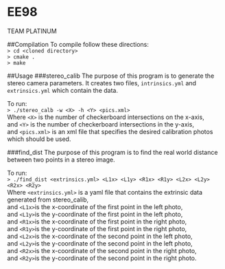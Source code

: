 # EE98
TEAM PLATINUM

##Compilation
To compile follow these directions:  
`> cd <cloned directory>`  
`> cmake .`  
`> make`

##Usage
###stereo_calib
The purpose of this program is to generate the stereo camera parameters. It
creates two files, `intrinsics.yml` and `extrinsics.yml` which contain the
data.

To run:  
`> ./stereo_calb -w <X> -h <Y> <pics.xml>`  
Where `<X>` is the number of checkerboard intersections on the x-axis,  
and `<Y>` is the number of checkerboard intersections in the y-axis,  
and `<pics.xml>` is an xml file that specifies the desired calibration photos
which should be used.

###find_dist
The purpose of this program is to find the real world distance between two
points in a stereo image.

To run:  
`> ./find_dist <extrinsics.yml> <L1x> <L1y> <R1x> <R1y> <L2x> <L2y> <R2x> <R2y>`  
Where `<extrinsics.yml>` is a yaml file that contains the extrinsic data
generated from stereo_calib,  
and `<L1x>`is the x-coordinate of the first point in the left photo,  
and `<L1y>`is the y-coordinate of the first point in the left photo,  
and `<R1x>`is the x-coordinate of the first point in the right photo,  
and `<R1y>`is the y-coordinate of the first point in the right photo,  
and `<L2x>`is the x-coordinate of the second point in the left photo,  
and `<L2y>`is the y-coordinate of the second point in the left photo,  
and `<R2x>`is the x-coordinate of the second point in the right photo,  
and `<R2y>`is the y-coordinate of the second point in the right photo.

